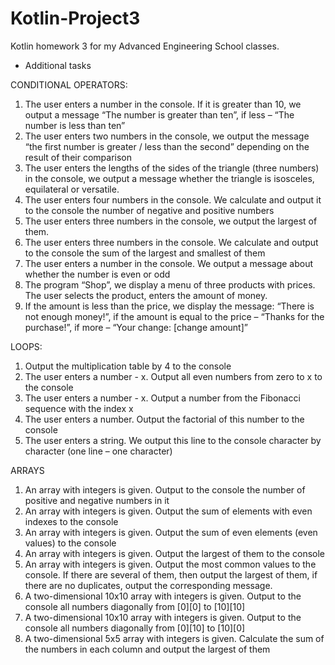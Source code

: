 # Kotlin-Project3
Kotlin homework 3 for my Advanced Engineering School classes.
* Additional tasks

CONDITIONAL OPERATORS:
1. The user enters a number in the console. If it is greater than 10, we output a message “The number is greater than ten”, if less – “The number is less than ten”
2. The user enters two numbers in the console, we output the message “the first number is greater / less than the second” depending on the result of their comparison
3. The user enters the lengths of the sides of the triangle (three numbers) in the console, we output a message whether the triangle is isosceles, equilateral or versatile.
4. The user enters four numbers in the console. We calculate and output it to the console the number of negative and positive numbers
5. The user enters three numbers in the console, we output the largest of them.
6. The user enters three numbers in the console. We calculate and output to the console the sum of the largest and smallest of them
7. The user enters a number in the console. We output a message about whether the number is even or odd
8. The program “Shop”, we display a menu of three products with prices. The user selects the product, enters the amount of money. 
9. If the amount is less than the price, we display the message: “There is not enough money!”, if the amount is equal to the price – “Thanks for the purchase!”, if more – “Your change: [change amount]”


LOOPS:
1. Output the multiplication table by 4 to the console
2. The user enters a number - x. Output all even numbers from zero to x to the console
3. The user enters a number - x. Output a number from the Fibonacci sequence with the index x
4. The user enters a number. Output the factorial of this number to the console
5. The user enters a string. We output this line to the console character by character (one line – one character)


ARRAYS
1. An array with integers is given. Output to the console the number of positive and negative numbers in it
2. An array with integers is given. Output the sum of elements with even indexes to the console
3. An array with integers is given. Output the sum of even elements (even values) to the console
4. An array with integers is given. Output the largest of them to the console
5. An array with integers is given. Output the most common values to the console. 
If there are several of them, then output the largest of them, if there are no duplicates, output the corresponding message.
6. A two-dimensional 10x10 array with integers is given. Output to the console all numbers diagonally from [0][0] to [10][10]
7. A two-dimensional 10x10 array with integers is given. Output to the console all numbers diagonally from [0][10] to [10][0]
8. A two-dimensional 5x5 array with integers is given. Calculate the sum of the numbers in each column and output the largest of them

